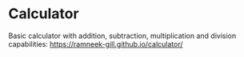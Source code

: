 # Calculator
Basic calculator with addition, subtraction, multiplication and division capabilities:
https://ramneek-gill.github.io/calculator/

